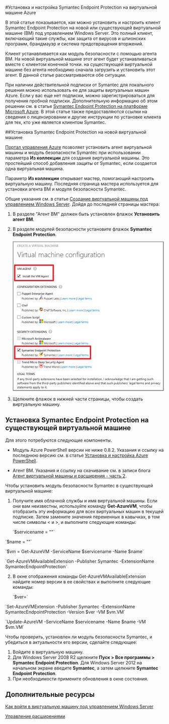 ﻿<properties 
	pageTitle="Установка и настройка Symantec Endpoint Protection на виртуальной машине Azure" 
	description="Описывается установка и настройка Symantec Endpoint Protection на виртуальной машине в Azure" 
	services="virtual-machines" 
	documentationCenter="" 
	authors="KBDAzure" 
	manager="timlt" 
	editor=""/>

<tags 
	ms.service="virtual-machines" 
	ms.workload="infrastructure-services" 
	ms.tgt_pltfrm="vm-multiple" 
	ms.devlang="na" 
	ms.topic="article" 
	ms.date="1/26/2015" 
	ms.author="kathydav"/>

#Установка и настройка Symantec Endpoint Protection на виртуальной машине Azure

В этой статье показывается, как можно установить и настроить клиент Symantec Endpoint Protection на новой или существующей виртуальной машине (ВМ) под управлением Windows Server. Это полный клиент, включающий такие службы, как защита от вирусов и шпионских программ, брандмауэр и система предотвращения вторжений. 

Клиент устанавливается как модуль безопасности с помощью агента ВМ. На новой виртуальной машине этот агент будет устанавливаться вместе с клиентом конечной точки. на существующей виртуальной машине без агента необходимо сначала загрузить и установить этот агент. В данной статье рассматриваются обе ситуации.

При наличии действительной подписки от Symantec для локального решения можно использовать ее для защиты виртуальных машин Azure. Если у вас еще нет подписки, можно зарегистрироваться для получения пробной подписки. Дополнительную информацию об этом решении см. в статье [Symantec Endpoint Protection на платформе Microsoft Azure](http://go.microsoft.com/fwlink/p/?LinkId=403942). В этой статье также предоставляются ссылки на сведения о лицензировании и другие инструкции по установке клиента для тех, кто уже является клиентом Symantec.

##Установка Symantec Endpoint Protection на новой виртуальной машине

[Портал управления Azure](http://manage.windowsazure.com) позволяет установить агент виртуальной машины и модуль безопасности Symantec при использовании параметра **Из коллекции** для создания виртуальной машины. Это простейший способ добавления защиты от Symantec, если создается одна виртуальная машина. 

Параметр **Из коллекции** открывает мастер, помогающий настроить виртуальную машину. Последняя страница мастера используется для установки агента ВМ и модуля безопасности Symantec. 

Общие указания см. в статье [Создание виртуальной машины под управлением Windows Server](http://go.microsoft.com/fwlink/p/?LinkId=403943). Дойдя до последней страницы мастера:

1.	В разделе "Агент ВМ" должен быть установлен флажок **Установить агент ВМ**.

2.	В разделе модулей безопасности установите флажок **Symantec Endpoint Protection**.


	![Install the VM Agent and the Endpoint Protection Client](./media/virtual-machines-install-symantec/InstallVMAgentandSymantec.png)

3.	Щелкните флажок в нижней части страницы, чтобы создать виртуальную машину.

## Установка Symantec Endpoint Protection на существующей виртуальной машине

Для этого потребуются следующие компоненты.

- Модуль Azure PowerShell версии не ниже 0.8.2. Указания и ссылку на последнюю версию см. в статье [Установка и настройка Azure PowerShell](http://go.microsoft.com/fwlink/p/?LinkId=320552).  

- Агент ВМ. Указания и ссылку на скачивание см. в записи блога [Агент виртуальной машины и расширения - часть 2](http://go.microsoft.com/fwlink/p/?LinkId=403947).

Чтобы установить модуль безопасности Symantec в существующей виртуальной машине:

1.	Получите имя облачной службы и имя виртуальной машины. Если они вам неизвестны, используйте команду **Get-AzureVM**, чтобы отобразить эту информацию для всех виртуальных машин в текущей подписке. Затем замените значения переменных в кавычках, в том числе символы < и >, и выполните следующие команды:

	<p>`$servicename = "<YourServiceName>"`
<p>`$name = "<YourVmName>"`
<p>`$vm = Get-AzureVM -ServiceName $servicename -Name $name`
<p>`Get-AzureVMAvailableExtension -Publisher Symantec -ExtensionName SymantecEndpointProtection`

2.	В окне отображения команды Get-AzureVMAvailableExtension найдите номер версии в ее свойствах и выполните следующие команды:

	<p>`$ver=<version number from the Version property>`
<p>`Set-AzureVMExtension -Publisher Symantec -ExtensionName SymantecEndpointProtection -Version $ver -VM $vm.VM`
<p>`Update-AzureVM -ServiceName $servicename -Name $name -VM $vm.VM`

Чтобы проверить, установлен ли модуль безопасности Symantec, и убедиться в актуальности его версии, сделайте следующее:

1.	Войдите в виртуальную машину.
2.	Для Windows Server 2008 R2 щелкните **Пуск > Все программы > Symantec Endpoint Protection**. Для Windows Server 2012 на начальном экране введите **Symantec**, а затем щелкните **Symantec Endpoint Protection**.
3.	При необходимости примените обновления в окне состояния.

## Дополнительные ресурсы
[Как войти в виртуальную машину под управлением Windows Server]

[Управление расширениями]

<!--Link references-->
[Как войти в виртуальную машину под управлением Windows Server]: ../virtual-machines-log-on-windows-server/

[Управление расширениями]: http://go.microsoft.com/fwlink/p/?linkid=390493&clcid=0x409


<!--HONumber=45--> 
